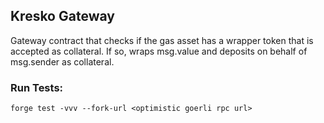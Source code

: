 ## Kresko Gateway

Gateway contract that checks if the gas asset has a wrapper token that is accepted as collateral. If so, wraps msg.value and deposits on behalf of msg.sender as collateral.

### Run Tests:

```
forge test -vvv --fork-url <optimistic goerli rpc url>
```
